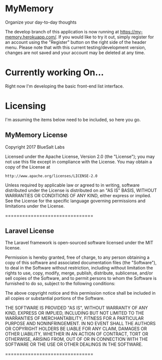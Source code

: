 # MyMemory

Organize your day-to-day thoughts

The develop branch of this application is now running at <https://my-memory.herokuapp.com/>.
If you would like to try it out, simply register for an account using the "Register" button on
the right side of the header menu. Please note that with this current testing/development version, 
changes are not saved and your account may be deleted at any time. 


# Currently working On...
Right now I'm developing the basic front-end list interface. 


# Licensing

I'm assuming the items below need to be included, so here you go. 

## MyMemory License

Copyright 2017 BlueSalt Labs

Licensed under the Apache License, Version 2.0 (the "License");
you may not use this file except in compliance with the License.
You may obtain a copy of the License at

    http://www.apache.org/licenses/LICENSE-2.0

Unless required by applicable law or agreed to in writing, software
distributed under the License is distributed on an "AS IS" BASIS,
WITHOUT WARRANTIES OR CONDITIONS OF ANY KIND, either express or implied.
See the License for the specific language governing permissions and
limitations under the License.

===============================

## Laravel License

The Laravel framework is open-sourced software licensed under the MIT license.

Permission is hereby granted, free of charge, to any person obtaining a copy of 
this software and associated documentation files (the "Software"), to deal in 
the Software without restriction, including without limitation the rights to use, 
copy, modify, merge, publish, distribute, sublicense, and/or sell copies of the 
Software, and to permit persons to whom the Software is furnished to do so, subject 
to the following conditions:

The above copyright notice and this permission notice shall be included in all 
copies or substantial portions of the Software.

THE SOFTWARE IS PROVIDED "AS IS", WITHOUT WARRANTY OF ANY KIND, EXPRESS OR IMPLIED, 
INCLUDING BUT NOT LIMITED TO THE WARRANTIES OF MERCHANTABILITY, FITNESS FOR A PARTICULAR 
PURPOSE AND NONINFRINGEMENT. IN NO EVENT SHALL THE AUTHORS OR COPYRIGHT HOLDERS BE LIABLE 
FOR ANY CLAIM, DAMAGES OR OTHER LIABILITY, WHETHER IN AN ACTION OF CONTRACT, TORT OR OTHERWISE, 
ARISING FROM, OUT OF OR IN CONNECTION WITH THE SOFTWARE OR THE USE OR OTHER DEALINGS IN THE SOFTWARE.

===============================